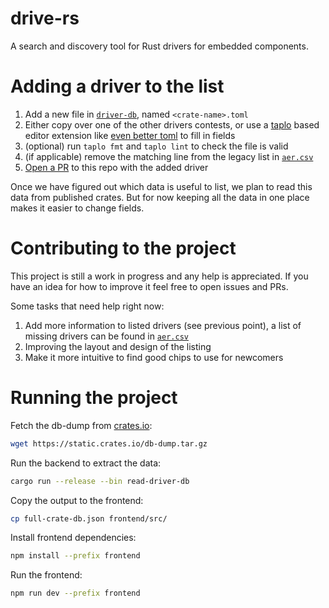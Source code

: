 # drive-rs

A search and discovery tool for Rust drivers for embedded components.

# Adding a driver to the list

1. Add a new file in [`driver-db`](driver-db), named `<crate-name>.toml`
2. Either copy over one of the other drivers contests, or use a [taplo](https://taplo.tamasfe.dev/) based editor
   extension like [even better toml](https://marketplace.visualstudio.com/items?itemName=tamasfe.even-better-toml) to
   fill in fields
3. (optional) run `taplo fmt` and `taplo lint` to check the file is valid
4. (if applicable) remove the matching line from the legacy list in [`aer.csv`](aer.csv)
5. [Open a PR](https://docs.github.com/en/pull-requests/collaborating-with-pull-requests/proposing-changes-to-your-work-with-pull-requests/creating-a-pull-request)
   to this repo with the added driver

Once we have figured out which data is useful to list, we plan to read this data from published crates. But for now
keeping all the data in one place makes it easier to change fields.

# Contributing to the project

This project is still a work in progress and any help is appreciated. If you have an idea for how to improve it feel
free to open issues and PRs.

Some tasks that need help right now:

1. Add more information to listed drivers (see previous point), a list of missing drivers can be found in [
   `aer.csv`](aer.csv)
2. Improving the layout and design of the listing
3. Make it more intuitive to find good chips to use for newcomers

# Running the project

Fetch the db-dump from [crates.io](https://crates.io):

```bash
wget https://static.crates.io/db-dump.tar.gz
```

Run the backend to extract the data:

```bash
cargo run --release --bin read-driver-db
```

Copy the output to the frontend:

```bash
cp full-crate-db.json frontend/src/
```

Install frontend dependencies:

```bash
npm install --prefix frontend
```

Run the frontend:

```bash
npm run dev --prefix frontend
```
